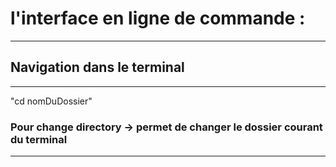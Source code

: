 # **l'interface en ligne de commande :**
---

## **Navigation dans le terminal**
---


"cd nomDuDossier"

### **Pour change directory -> permet de changer le dossier courant du terminal**
---